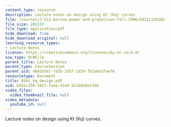 ```yaml
---
content_type: resource
description: Lecture notes on design using Kt (Kq) curves.
file: /courses/2-611-marine-power-and-propulsion-fall-2006/b921c150102f7aaad1edb11b826e119d_03kt_kq_design.pdf
file_size: 201137
file_type: application/pdf
hide_download: true
hide_download_original: null
learning_resource_types:
- Lecture Notes
license: https://creativecommons.org/licenses/by-nc-sa/4.0/
ocw_type: OCWFile
parent_title: Lecture Notes
parent_type: CourseSection
parent_uid: 4842d167-7d2b-2d5f-2d39-7b2abe3faef6
resourcetype: Document
title: 03kt_kq_design.pdf
uid: b921c150-102f-7aaa-d1ed-b11b826e119d
video_files:
  video_thumbnail_file: null
video_metadata:
  youtube_id: null
---
```

Lecture notes on design using Kt (Kq) curves.